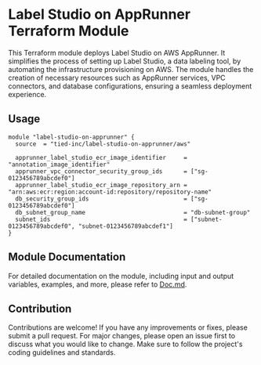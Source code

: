 # Label Studio on AppRunner Terraform Module

This Terraform module deploys Label Studio on AWS AppRunner. It simplifies the process of setting up Label Studio, a data labeling tool, by automating the infrastructure provisioning on AWS. The module handles the creation of necessary resources such as AppRunner services, VPC connectors, and database configurations, ensuring a seamless deployment experience.

## Usage

```hcl
module "label-studio-on-apprunner" {
  source  = "tied-inc/label-studio-on-apprunner/aws"

  apprunner_label_studio_ecr_image_identifier     = "annotation_image_identifier"
  apprunner_vpc_connector_security_group_ids      = ["sg-0123456789abcdef0"]
  apprunner_label_studio_ecr_image_repository_arn = "arn:aws:ecr:region:account-id:repository/repository-name"
  db_security_group_ids                           = ["sg-0123456789abcdef0"]
  db_subnet_group_name                            = "db-subnet-group"
  subnet_ids                                      = ["subnet-0123456789abcdef0", "subnet-0123456789abcdef1"]
}
```


## Module Documentation

For detailed documentation on the module, including input and output variables, examples, and more, please refer to [Doc.md](./Doc.md).

## Contribution

Contributions are welcome! If you have any improvements or fixes, please submit a pull request. For major changes, please open an issue first to discuss what you would like to change. Make sure to follow the project's coding guidelines and standards.